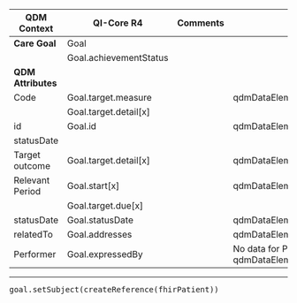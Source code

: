<table class="grid">
  <thead>
    <tr>
      <th><strong>QDM Context</strong></th>
      <th><strong>QI-Core R4</strong></th>
      <th><strong>Comments</strong></th>
      <th><strong>Conversion</strong></th>
    </tr>
  </thead>
  <tbody>
    <tr>
      <td><strong>Care Goal</strong></td>
      <td>Goal</td>
      <td>&nbsp;</td>
      <td>&nbsp;</td>
    </tr>
    <tr>
      <td>&nbsp;</td>
      <td>Goal.achievementStatus</td>
      <td>&nbsp;</td>
      <td>&nbsp;</td>
    </tr>
    <tr>
      <td><strong>QDM Attributes</strong></td>
      <td>&nbsp;</td>
      <td>&nbsp;</td>
      <td>&nbsp;</td>
    </tr>
    <tr>
      <td>Code</td>
      <td>Goal.target.measure</td>
      <td>&nbsp;</td>
      <td>qdmDataElement.getDataElementCodes()</td>
    </tr>
    <tr>
      <td>&nbsp;</td>
      <td>Goal.target.detail[x]</td>
      <td>&nbsp;</td>
      <td>&nbsp;</td>
    </tr>
    <tr>
      <td>id</td>
      <td>Goal.id</td>
      <td>&nbsp;</td>
      <td>qdmDataElement.get_id()</td>
    </tr>
    <tr>
      <td>statusDate</td>
      <td>&nbsp;</td>
      <td>&nbsp;</td>     
      <td>&nbsp;</td>     
    </tr>
    <tr>
      <td>Target outcome</td>
      <td>Goal.target.detail[x]</td>
      <td>&nbsp;</td>
      <td>qdmDataElement.getTargetOutcome()</td>
    </tr>
    <tr>
      <td>Relevant Period</td>
      <td>Goal.start[x]</td>
      <td>&nbsp;</td>
      <td>qdmDataElement.getRelevantPeriod().getLow()</td>
    </tr>
    <tr>
      <td>&nbsp;</td>
      <td>Goal.target.due[x]</td>
      <td>&nbsp;</td>
      <td>&nbsp;</td>
    </tr>
    <tr>
      <td>statusDate</td>
      <td>Goal.statusDate</td>
      <td>&nbsp;</td>
      <td>qdmDataElement.getRelevantPeriod().getHigh()</td>
    </tr>
    <tr>
      <td>relatedTo</td>
      <td>Goal.addresses</td>
      <td>&nbsp;</td>
      <td>qdmDataElement.getRelatedTo()</td>
    </tr>
    <tr>
      <td>Performer</td>
      <td>Goal.expressedBy</td>
      <td>&nbsp;</td>
      <td>No data for Performer qdmDataElement.getPerformer() </td>
    </tr>
  </tbody>
</table>

-----------
<pre>
goal.setSubject(createReference(fhirPatient))
</pre>